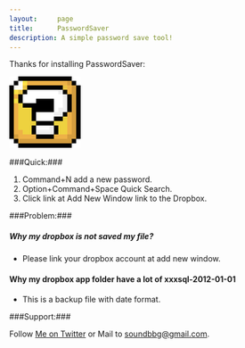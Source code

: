 ```yaml
---
layout:     page
title:      PasswordSaver
description: A simple password save tool!
---
```

Thanks for installing PasswordSaver:

![PasswordSaver](/images/icons/pws.png)

###Quick:###

1. Command+N add a new password.
2. Option+Command+Space Quick Search.
3. Click link at Add New Window link to the Dropbox.

###Problem:###

##### Why my dropbox is not saved my file?

* Please link your dropbox account at add new window.

#### Why my dropbox app folder have a lot of xxxsql-2012-01-01

* This is a backup file with date format.

###Support:###

Follow [Me on Twitter](http://twitter.com/GuoJing) or Mail to <soundbbg@gmail.com>.